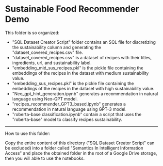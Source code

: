 # Sustainable Food Recommender Demo

This folder is so organized:
*    "SQL Dataset Creator Script" folder contains an SQL file for discretizing the sustainability column and generating the "dataset_covered_recipes.csv" file.
*    "dataset_covered_recipes.csv" is a dataset of recipes with their titles, ingredients, url, and sustainability label.
*    "embedding_mid_sus_recipes.pkl" is the pickle file containing the embeddings of the recipes in the dataset with medium sustainability value.
*    "embedding_sus_recipes.pkl" is the pickle file containing the embeddings of the recipes in the dataset with high sustainability value.
*    "Neo_gpt_hint_generation.ipynb" generates a recommendation in natural language using Neo-GPT model.
*    "recipes_recommender_GPT3_based.ipynb" generates a recommendation in natural language using GPT-3 model.
*    "roberta-base classification.ipynb" contain a script that uses the "roberta-base" model to classify recipes sustainability.

---

How to use this folder:

Copy the entire content of this directory ("SQL Dataset Creator Script" can be excluded) into a folder called "Semantics In Intelligent Information Access" and place the obtained folder in the root of a Google Drive storage, then you will able to use the notebooks.
